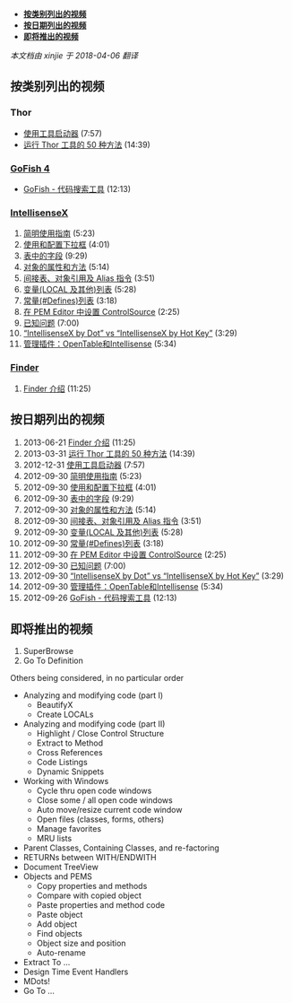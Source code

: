 ﻿
*   [**按类别列出的视频**](#VideosByCategory)
*   [**按日期列出的视频**](#VideosByDate)
*   [**即将推出的视频**](#UpcomingVideos)

_本文档由 xinjie 于 2018-04-06 翻译_

## <a name="VideosByCategory">按类别列出的视频</a>

### Thor

*   [使用工具启动器](http://youtu.be/2ttBR9vQqew) (7:57)
*   [运行 Thor 工具的 50 种方法](http://youtu.be/ZaBR5J9riQk) (14:39)

<a name="Videos"></a>

### [GoFish 4](https://github.com/mattslay/GoFish)

*   [GoFish - 代码搜索工具](https://www.youtube.com/watch?v=0MdpWyPnfus) (12:13)

### [IntellisenseX](https://github.com/VFPX/IntelliSenseX)

1.  [简明使用指南](http://bit.ly/Q3izOd) (5:23)
2.  [使用和配置下拉框](http://bit.ly/SmMeQw) (4:01)
3.  [表中的字段](http://www.youtube.com/watch?v=lPmFwa4WeJ8&hd=1&rel=0) (9:29)
4.  [对象的属性和方法](http://www.youtube.com/watch?v=9TUvouhSU6Y&hd=1&rel=0) (5:14)
5.  [间接表、对象引用及 Alias 指令](http://www.youtube.com/watch?v=4lv4FoU2XEA&hd=1&rel=0) (3:51)
6.  [变量(LOCAL 及其他)列表](http://bit.ly/P73dWr) (5:28)
7.  [常量(#Defines)列表](http://bit.ly/SmM9fA) (3:18)
8.  [在 PEM Editor 中设置 ControlSource](http://bit.ly/Rj9zpQ) (2:25)
9.  [已知问题](http://bit.ly/SRSzE6) (7:00)
10. [“IntellisenseX by Dot” vs “IntellisenseX by Hot Key”](http://www.youtube.com/watch?v=71psd6RH2Ls&hd=1&rel=0) (3:29)
11. [管理插件：OpenTable和Intellisense](http://www.youtube.com/watch?v=UGyqlInAfvc&hd=1&rel=0) (5:34)

### [Finder](https://github.com/VFPX/Finder)

1. [Finder 介绍](http://youtu.be/uL4a9gsCLlk) (11:25)

## <a name="VideosByDate">按日期列出的视频</a>

1.   2013-06-21 [Finder 介绍](http://youtu.be/uL4a9gsCLlk) (11:25)
1.   2013-03-31 [运行 Thor 工具的 50 种方法](http://youtu.be/ZaBR5J9riQk) (14:39)
1.   2012-12-31 [使用工具启动器](http://youtu.be/2ttBR9vQqew) (7:57)
1.   2012-09-30 [简明使用指南](http://bit.ly/Q3izOd) (5:23)
1.   2012-09-30 [使用和配置下拉框](http://bit.ly/SmMeQw) (4:01)
1.   2012-09-30 [表中的字段](http://www.youtube.com/watch?v=lPmFwa4WeJ8&hd=1&rel=0) (9:29)
1.   2012-09-30 [对象的属性和方法](http://www.youtube.com/watch?v=9TUvouhSU6Y&hd=1&rel=0) (5:14)
1.   2012-09-30 [间接表、对象引用及 Alias 指令](http://www.youtube.com/watch?v=4lv4FoU2XEA&hd=1&rel=0) (3:51)
1.   2012-09-30 [变量(LOCAL 及其他)列表](http://bit.ly/P73dWr) (5:28)
1.   2012-09-30 [常量(#Defines)列表](http://bit.ly/SmM9fA) (3:18)
1.   2012-09-30 [在 PEM Editor 中设置 ControlSource](http://bit.ly/Rj9zpQ) (2:25)
1.   2012-09-30 [已知问题](http://bit.ly/SRSzE6) (7:00)
1.   2012-09-30 [“IntellisenseX by Dot” vs “IntellisenseX by Hot Key”](http://www.youtube.com/watch?v=71psd6RH2Ls&hd=1&rel=0) (3:29)
1.   2012-09-30 [管理插件：OpenTable和Intellisense](http://www.youtube.com/watch?v=UGyqlInAfvc&hd=1&rel=0) (5:34)
1.   2012-09-26 [GoFish - 代码搜索工具](https://www.youtube.com/watch?v=0MdpWyPnfus) (12:13)

## <a name="UpcomingVideos">即将推出的视频</a>

1.  SuperBrowse
2.  Go To Definition

Others being considered, in no particular order

*   Analyzing and modifying code (part I)
    *   BeautifyX
    *   Create LOCALs
*   Analyzing and modifying code (part II)
    *   Highlight / Close Control Structure
    *   Extract to Method
    *   Cross References
    *   Code Listings
    *   Dynamic Snippets<!--EndFragment-->
*   Working with Windows
    *   Cycle thru open code windows
    *   Close some / all open code windows
    *   Auto move/resize current code window
    *   Open files (classes, forms, others)
    *   Manage favorites
    *   MRU lists<!--EndFragment-->
*   Parent Classes, Containing Classes, and re-factoring
*   RETURNs between WITH/ENDWITH
*   Document TreeView
*   Objects and PEMS
    *   Copy properties and methods
    *   Compare with copied object
    *   Paste properties and method code
    *   Paste object
    *   Add object
    *   Find objects
    *   Object size and position
    *   Auto-rename<!--EndFragment-->
*   Extract To ...
*   Design Time Event Handlers
*   MDots!
*   Go To …

